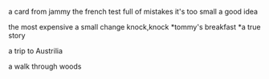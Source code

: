a card from jammy
the french test
full of mistakes
it's too small
a good idea


the most expensive
a small change
knock,knock
*tommy's breakfast
*a true story


a trip to Austrilia


a walk through woods
